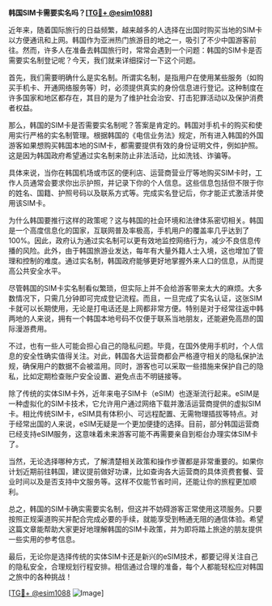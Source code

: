 **韩国SIM卡需要实名吗？[[TG💪+ @esim1088](https://t.me/s/esim1088)]**

近年来，随着国际旅行的日益频繁，越来越多的人选择在出国时购买当地的SIM卡以方便通讯和上网。韩国作为亚洲热门旅游目的地之一，吸引了不少中国游客前往。然而，许多人在准备去韩国旅行时，常常会遇到一个问题：韩国的SIM卡是否需要实名制登记呢？今天，我们就来详细探讨一下这个问题。

首先，我们需要明确什么是实名制。所谓实名制，是指用户在使用某些服务（如购买手机卡、开通网络服务等）时，必须提供真实的身份信息进行登记。这种制度在许多国家和地区都存在，其目的是为了维护社会治安、打击犯罪活动以及保护消费者权益。

那么，韩国的SIM卡是否需要实名制呢？答案是肯定的。韩国对手机卡的购买和使用实行严格的实名制管理。根据韩国的《电信业务法》规定，所有进入韩国的外国游客如果想购买韩国本地的SIM卡，都需要提供有效的身份证明文件，例如护照。这是因为韩国政府希望通过实名制来防止非法活动，比如洗钱、诈骗等。

具体来说，当你在韩国机场或市区的便利店、运营商营业厅等地购买SIM卡时，工作人员通常会要求你出示护照，并记录下你的个人信息。这些信息包括但不限于你的姓名、国籍、护照号码以及联系方式等。完成实名登记后，你才能正式激活并使用该SIM卡。

为什么韩国要推行这样的政策呢？这与韩国的社会环境和法律体系密切相关。韩国是一个高度信息化的国家，互联网普及率极高，手机用户的覆盖率几乎达到了100%。因此，政府认为通过实名制可以更有效地监控网络行为，减少不良信息传播的风险。此外，由于韩国旅游业发达，每年有大量外籍人士入境，这也增加了管理和控制的难度。通过实名制，韩国政府能够更好地掌握外来人口的信息，从而提高公共安全水平。

尽管韩国的SIM卡实名制看似繁琐，但实际上并不会给游客带来太大的麻烦。大多数情况下，只需几分钟即可完成登记流程。而且，一旦完成了实名认证，这张SIM卡就可以长期使用，无论是打电话还是上网都非常方便。特别是对于经常往返中韩两地的人来说，拥有一个韩国本地号码不仅便于联系当地朋友，还能避免高昂的国际漫游费用。

不过，也有一些人可能会担心自己的隐私问题。毕竟，在国外使用手机时，个人信息的安全性确实值得关注。对此，韩国各大运营商都会严格遵守相关的隐私保护法规，确保用户的数据不会被滥用。同时，游客也可以采取一些措施来保护自己的隐私，比如定期检查账户安全设置、避免点击不明链接等。

除了传统的实体SIM卡外，近年来电子SIM卡（eSIM）也逐渐流行起来。eSIM是一种虚拟化的SIM卡技术，它允许用户通过网络下载并激活运营商提供的虚拟SIM卡。相比传统SIM卡，eSIM具有体积小、可远程配置、无需物理插拔等特点。对于经常出国的人来说，eSIM无疑是一个更加便捷的选择。目前，部分韩国运营商已经支持eSIM服务，这意味着未来游客可能不再需要亲自到柜台办理实体SIM卡了。

当然，无论选择哪种方式，了解清楚相关政策和操作步骤都是非常重要的。如果你计划近期前往韩国，建议提前做好功课，比如查询各大运营商的具体资费套餐、营业时间以及是否支持中文服务等。这样不仅能节省时间，还能让你的旅程更加顺利。

总之，韩国的SIM卡确实需要实名制，但这并不妨碍游客正常使用这项服务。只要按照正规渠道购买并配合完成必要的手续，就能享受到畅通无阻的通信体验。希望这篇文章能帮助大家更好地理解韩国的SIM卡政策，并为即将踏上旅途的朋友提供一些实用的参考信息。

最后，无论你是选择传统的实体SIM卡还是新兴的eSIM技术，都要记得关注自己的隐私安全，合理规划行程安排。相信通过合理的准备，每个人都能轻松应对韩国之旅中的各种挑战！

[[TG💪+ @esim1088](https://t.me/s/esim1088) ![Image](https://i.postimg.cc/4NQfJmqS/Snipaste-2025-05-13-00-14-12.png)]